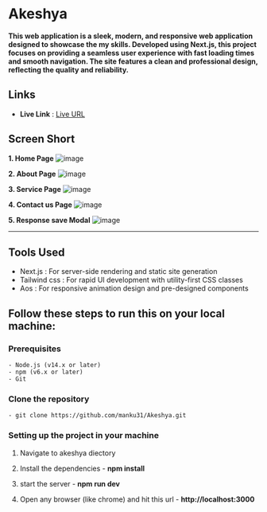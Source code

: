 # Akeshya

**This web application is a sleek, modern, and responsive web application designed to showcase the my skills. Developed using Next.js, this project focuses on providing a seamless user experience with fast loading times and smooth navigation. The site features a clean and professional design, reflecting the quality and reliability.**


## Links

 - **Live Link** : [Live URL](https://akeshya-767.pages.dev)


## Screen Short

**1. Home Page**
  ![image](https://github.com/manku31/Akeshya/assets/88385550/1f583954-e36e-4d02-acb2-33bf91efe88c)

**2. About Page**
  ![image](https://github.com/manku31/Akeshya/assets/88385550/cd935eef-6bd3-450d-a459-87f39fa2c50d)

**3. Service Page**
  ![image](https://github.com/manku31/Akeshya/assets/88385550/f21407db-6a60-4850-982d-54306bb699d0)

**4. Contact us Page**
  ![image](https://github.com/manku31/Akeshya/assets/88385550/dddf9a01-36d7-4fd5-b24d-f18076a29bd9)

**5. Response save Modal**
  ![image](https://github.com/manku31/Akeshya/assets/88385550/882ab6cf-9952-4c17-bf0d-babf61d0f600)




---





## Tools Used

- Next.js  : For server-side rendering and static site generation
- Tailwind css : For rapid UI development with utility-first CSS classes
- Aos : For responsive animation design and pre-designed components




## Follow these steps to run this on your local machine:

### Prerequisites

    - Node.js (v14.x or later)
    - npm (v6.x or later)
    - Git


### Clone the repository 
    - git clone https://github.com/manku31/Akeshya.git


### Setting up the project in your machine

  1. Navigate to akeshya diectory

  2. Install the dependencies
    - **npm install**
  
  3. start the server
    - **npm run dev**
     
  4. Open any browser (like chrome) and hit this url
    - **http://localhost:3000**
  
